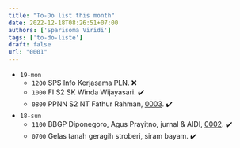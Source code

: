 ```yaml
---
title: "To-Do list this month"
date: 2022-12-18T08:26:51+07:00
authors: ['Sparisoma Viridi']
tags: ['to-do-liste']
draft: false
url: "0001"
---
```


+ `19-mon`
  - `1200` SPS Info Kerjasama PLN. :x:
  - `1000` FI S2 SK Winda Wijayasari. ✔️
  - `0800` PPNN S2 NT Fathur Rahman, [0003](../0003). ✔️
+ `18-sun`
  - `1100` BBGP Diponegoro, Agus Prayitno, jurnal & AIDI, [0002](../0002). ✔️ 
  - `0700` Gelas tanah geragih stroberi, siram bayam. ✔️